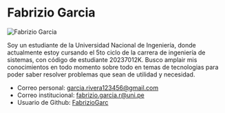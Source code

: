 # Fabrizio Garcia

![Fabrizio Garcia](FabrizioGarcia.jpg)

Soy un estudiante de la Universidad Nacional de Ingeniería, donde actualmente estoy cursando el 5to ciclo de la carrera de ingeniería de sistemas, con código de estudiante 20237012K. Busco amplair mis conocimientos en todo momento sobre todo en temas de tecnologias para poder saber resolver problemas que sean de utilidad y necesidad.

- Correo personal: garcia.rivera123456@gmail.com
- Correo institucional: fabrizio.garcia.r@uni.pe
- Usuario de Github: [FabrizioGarc](https://github.com/FabrizioGarc)
